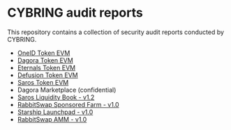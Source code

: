 # CYBRING audit reports
This repository contains a collection of security audit reports conducted by CYBRING.

* [OneID Token EVM](https://github.com/cybring-xyz/audit-reports/blob/main/OneID-Token-EVM-audit-report.pdf)
* [Dagora Token EVM](https://github.com/cybring-xyz/audit-reports/blob/main/Dagora-Token-EVM-audit-report.pdf)
* [Eternals Token EVM](https://github.com/cybring-xyz/audit-reports/blob/main/Eternals-Token-EVM-audit-report.pdf)
* [Defusion Token EVM](https://github.com/cybring-xyz/audit-reports/blob/main/Defusion-Token-EVM-audit-report.pdf)
* [Saros Token EVM](https://github.com/cybring-xyz/audit-reports/blob/main/Saros-Token-EVM-audit-report.pdf)
* Dagora Marketplace (confidential)
* [Saros Liquidity Book - v1.2](https://github.com/cybring-xyz/audit-reports/blob/main/Saros-Liquidity-Book-audit-report.pdf)
* [RabbitSwap Sponsored Farm - v1.0](https://github.com/cybring-xyz/audit-reports/blob/main/RabbitSwap-farm-audit-report.pdf)
* [Starship Launchpad - v1.0](https://github.com/cybring-xyz/audit-reports/blob/main/Starship-audit-report.pdf)
* [RabbitSwap AMM - v1.0](https://github.com/cybring-xyz/audit-reports/blob/main/RabbitSwap-audit-report.pdf)